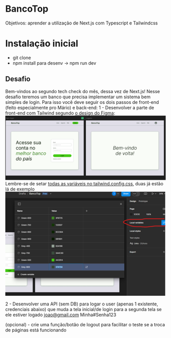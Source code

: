 # BancoTop
Objetivos: aprender a utilização de Next.js com Typescript e Tailwindcss
# Instalação inicial
- git clone
- npm install
para desenv -> npm run dev

## Desafio
Bem-vindos ao segundo tech check do mês, dessa vez de Next.js!
Nesse desafio teremos um banco que precisa implementar um sistema bem simples de login. Para isso você deve seguir os dois passos de front-end (feito especialmente pro Mário) e back-end:
1 - Desenvolver a parte de front-end com Tailwind segundo [o design do Figma](https://www.figma.com/design/gB9BBAEcxrXhfxL1XwMkJX/BancoTop?node-id=0-1&t=uNwvWQbEXa5qsioe-1):
![Design](image.png)
Lembre-se de setar [todas as variáveis no tailwind.config.css](https://tailwindcss.com/docs/configuration), duas já estão lá de exemplo
![Variáveis](image-2.png)

2 - Desenvolver uma API (sem DB) para logar o user (apenas 1 existente, credenciais abaixo) que muda a tela inicial/de login para a segunda tela se ele estiver logado
joao@gmail.com
Minha#Senha123

(opcional) - crie uma função/botão de logout para facilitar o teste se a troca de páginas está funcionando